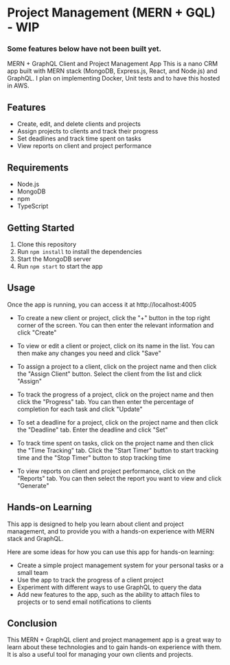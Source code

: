 # Project Management (MERN + GQL) - WIP

### Some features below have not been built yet.

MERN + GraphQL Client and Project Management App
This is a nano CRM app built with MERN stack (MongoDB, Express.js, React, and Node.js) and GraphQL. I plan on implementing Docker, Unit tests and to have this hosted in AWS.

## Features

- Create, edit, and delete clients and projects
- Assign projects to clients and track their progress
- Set deadlines and track time spent on tasks
- View reports on client and project performance

## Requirements

- Node.js
- MongoDB
- npm
- TypeScript

## Getting Started

1. Clone this repository
2. Run `npm install` to install the dependencies
3. Start the MongoDB server
4. Run `npm start` to start the app

## Usage

Once the app is running, you can access it at http://localhost:4005

- To create a new client or project, click the "+" button in the top right corner of the screen. You can then enter the relevant information and click "Create"

- To view or edit a client or project, click on its name in the list. You can then make any changes you need and click "Save"

- To assign a project to a client, click on the project name and then click the "Assign Client" button. Select the client from the list and click "Assign"

- To track the progress of a project, click on the project name and then click the "Progress" tab. You can then enter the percentage of completion for each task and click "Update"

- To set a deadline for a project, click on the project name and then click the "Deadline" tab. Enter the deadline and click "Set"

- To track time spent on tasks, click on the project name and then click the "Time Tracking" tab. Click the "Start Timer" button to start tracking time and the "Stop Timer" button to stop tracking time

- To view reports on client and project performance, click on the "Reports" tab. You can then select the report you want to view and click "Generate"

## Hands-on Learning

This app is designed to help you learn about client and project management, and to provide you with a hands-on experience with MERN stack and GraphQL.

Here are some ideas for how you can use this app for hands-on learning:

- Create a simple project management system for your personal tasks or a small team
- Use the app to track the progress of a client project
- Experiment with different ways to use GraphQL to query the data
- Add new features to the app, such as the ability to attach files to projects or to send email notifications to clients

## Conclusion

This MERN + GraphQL client and project management app is a great way to learn about these technologies and to gain hands-on experience with them. It is also a useful tool for managing your own clients and projects.
